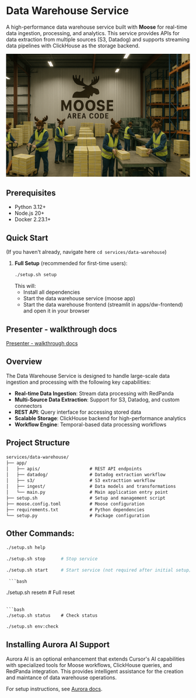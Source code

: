 # Data Warehouse Service

A high-performance data warehouse service built with **Moose** for real-time data ingestion, processing, and analytics. This service provides APIs for data extraction from multiple sources (S3, Datadog) and supports streaming data pipelines with ClickHouse as the storage backend.

![dw-logo.png](dw-logo.png)

## Prerequisites

- Python 3.12+
- Node.js 20+
- Docker 2.23.1+

## Quick Start

(If you haven't already, navigate here `cd services/data-warehouse`)

1. **Full Setup** (recommended for first-time users):
   ```bash
   ./setup.sh setup
   ```
   This will:
   - Install all dependencies
   - Start the data warehouse service (moose app)
   - Start the data warehouse frontend (streamlit in apps/dw-frontend) and open it in your browser


## Presenter - walkthrough docs

[Presenter - walkthrough docs](./docs/README.md)

## Overview

The Data Warehouse Service is designed to handle large-scale data ingestion and processing with the following key capabilities:

- **Real-time Data Ingestion**: Stream data processing with RedPanda
- **Multi-Source Data Extraction**: Support for S3, Datadog, and custom connectors
- **REST API**: Query interface for accessing stored data
- **Scalable Storage**: ClickHouse backend for high-performance analytics
- **Workflow Engine**: Temporal-based data processing workflows

## Project Structure

```
services/data-warehouse/
├── app/
│   ├── apis/                   # REST API endpoints
│   ├── datadog/                # Datadog extraction workflow
│   ├── s3/                     # S3 extracttion workflow
│   ├── ingest/                 # Data models and transformations
│   └── main.py                 # Main application entry point
├── setup.sh                    # Setup and management script
├── moose.config.toml           # Moose configuration
├── requirements.txt            # Python dependencies
└── setup.py                    # Package configuration
```


## Other Commands:

   ```bash
   ./setup.sh help
   ```

   ```bash
   ./setup.sh stop      # Stop service 
   ```

   ```bash
   ./setup.sh start     # Start service (not required after initial setup)
   ```

     ```bash
   ./setup.sh resetn    # Full reset 
   ```

   ```bash
   ./setup.sh status    # Check status
   ```

   ```bash
   ./setup.sh env:check
   ```

## Installing Aurora AI Support

Aurora AI is an optional enhancement that extends Cursor's AI capabilities with specialized tools for Moose workflows, ClickHouse queries, and RedPanda integration. This provides intelligent assistance for the creation and maintance of data warehouse operations.

For setup instructions, see [Aurora docs](https://docs.fiveonefour.com/aurora).